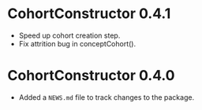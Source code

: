 # CohortConstructor 0.4.1

* Speed up cohort creation step.
* Fix attrition bug in conceptCohort().

# CohortConstructor 0.4.0

* Added a `NEWS.md` file to track changes to the package.
